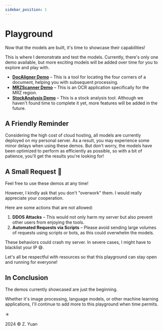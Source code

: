 ```yaml
---
sidebar_position: 1
---
```


# Playground

Now that the models are built, it's time to showcase their capabilities!

This is where I demonstrate and test the models. Currently, there's only one demo available, but more exciting models will be added over time for you to explore and play with.

- [**DocAligner Demo**](./docaligner-demo.md) – This is a tool for locating the four corners of a document, helping you with subsequent processing.
- [**MRZScanner Demo**](./mrzscanner-demo.md) – This is an OCR application specifically for the MRZ region.
- [**StockAnalysis Demo**](./stock-demo.md) – This is a stock analysis tool. Although we haven't found time to complete it yet, more features will be added in the future.

## A Friendly Reminder

Considering the high cost of cloud hosting, all models are currently deployed on my personal server. As a result, you may experience some minor delays when using these demos. But don't worry, the models have been optimized to perform as efficiently as possible, so with a bit of patience, you'll get the results you're looking for!

## A Small Request 🙏

Feel free to use these demos at any time!

However, I kindly ask that you don't "overwork" them. I would really appreciate your cooperation.

Here are some actions that are not allowed:

1. **DDOS Attacks** – This would not only harm my server but also prevent other users from enjoying the tools.
2. **Automated Requests via Scripts** – Please avoid sending large volumes of requests using scripts or bots, as this could overwhelm the models.

These behaviors could crash my server. In severe cases, I might have to blacklist your IP 😅.

Let's all be respectful with resources so that this playground can stay open and running for everyone!

## In Conclusion

The demos currently showcased are just the beginning.

Whether it's image processing, language models, or other machine learning applications, I'll continue to add more to this playground when time permits.

＊

2024 © Z. Yuan
